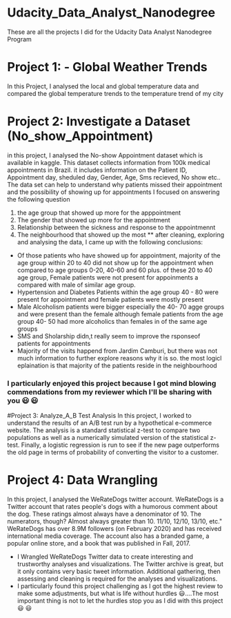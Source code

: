 # Udacity_Data_Analyst_Nanodegree
These are all the projects I did for the Udacity Data Analyst Nanodegree Program

# Project 1: - Global Weather Trends
In this Project, I analysed the local and global temperature data and compared the global temperature trends to the temperature trend of my city

# Project 2: Investigate a Dataset (No_show_Appointment)
in this project, I analysed the No-show Appointment dataset which is available in kaggle. This dataset collects information from 100k medical appointments in Brazil. it includes information on the Patient ID, Appointment day, sheduled day, Gender, Age, Sms recieved, No show etc.. The data set can help to understand why patients missed their appointment and the possibility of showing up for appointments I focused on answering the following question

1. the age group that showed up more for the apppointment
2. The gender that showed up more for the appointment
3. Relationship between the sickness and response to the appointmennt
4. The neighbourhood that showed up the most
** after cleaning, exploring and analysing the data, I came up with the following conclusions:
- Of those patients who have showed up for appointment, majority of the age group within 20 to 40 did not show up for the appointment when compared to age groups 0-20, 40-60 and 60 plus. of these 20 to 40 age group, Female patients were not present for appoinments a compared with male of similar age group.
- Hypertension and Diabetes Patients within the age group 40 - 80 were present for appointment and female patients were mostly present
- Male Alcoholism patients were bigger especially the 40- 70 agge groups and were present than the female although female patients from the age group 40- 50 had more alcoholics than females in of the same age groups
- SMS and Sholarship didn,t really seem to improve the rsponseof patients for appointments
- Majority of the visits happend from Jardim Camburi, but there was not much information to further explore reasons why it is so. the most logicl eplaination is that majority of the patients reside in the neighbourhood
### I particularly enjoyed this project because I got mind blowing commendations from my reviewer which I'll be sharing with you 😃 😃

#Project 3: Analyze_A_B Test Analysis
In this project, I worked to understand the results of an A/B test run by a hypothetical e-commerce website. The analysis is a standard statistical z-test to compare two populations as well as a numerically simulated version of the statistical z-test. Finally, a logistic regression is run to see if the new page outperforms the old page in terms of probability of converting the visitor to a customer.
# Project 4: Data Wrangling
 In this project, I analysed the WeRateDogs twitter account. WeRateDogs is a Twitter account that rates people's dogs with a humorous comment about the dog. These ratings almost always have a denominator of 10. The numerators, though? Almost always greater than 10. 11/10, 12/10, 13/10, etc." WeRateDogs has over 8.9M followers (on February 2020) and has received international media coverage. The account also has a branded game, a popular online store, and a book that was published in Fall, 2017.
- I Wrangled WeRateDogs Twitter data to create interesting and trustworthy analyses and visualizations. The Twitter archive is great, but it only contains very basic tweet information. Additional gathering, then assessing and cleaning is required for the analyses and visualizations.
- I particularly found this project challenging as I got the highest review to make some adjustments, but what is life without hurdles 😃....The most important thing is not to let the hurdles stop you as I did with this project 😃 😃

